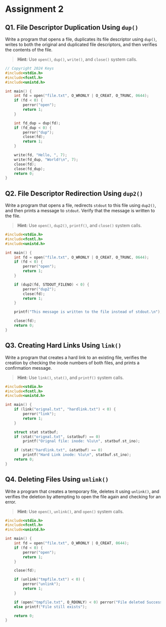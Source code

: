 # Assignment 2

## Q1. File Descriptor Duplication Using `dup()`
Write a program that opens a file, duplicates its file descriptor using `dup()`, writes to both the original and duplicated file descriptors, and then verifies the contents of the file.
> **Hint:** Use `open()`, `dup()`, `write()`, and `close()` system calls.
```c
// Copyright 2024 Keys
#include<stdio.h>
#include<fcntl.h>
#include<unistd.h>

int main() {
    int fd = open("file.txt", O_WRONLY | O_CREAT, O_TRUNC, 0644);
    if (fd < 0) {
        perror("open");
        return 1;
    }

    int fd_dup = dup(fd);
    if (fd_dup < 0) {
        perror("dup");
        close(fd);
        return 1;
    }

    write(fd, "Hello, ", 7);
    write(fd_dup, "World!\n", 7);
    close(fd);
    close(fd_dup);
    return 0;
}
```

## Q2. File Descriptor Redirection Using `dup2()`
Write a program that opens a file, redirects `stdout` to this file using `dup2()`, and then prints a message to `stdout`. Verify that the message is written to the file.
> **Hint:** Use `open()`, `dup2()`, `printf()`, and `close()` system calls.
```c
#include<stdio.h>
#include<fcntl.h>
#include<unistd.h>

int main() {
    int fd = open("file.txt", O_WRONLY | O_CREAT, O_TRUNC, 0644);
    if (fd < 0) {
        perror("open");
        return 1;
    }

    if (dup2(fd, STDOUT_FILENO) < 0) {
        perror("dup2");
        close(fd);
        return 1;
    }

    printf("This message is written to the file instead of stdout.\n");

    close(fd);
    return 0;
}
```

## Q3. Creating Hard Links Using `link()`
Write a program that creates a hard link to an existing file, verifies the creation by checking the inode numbers of both files, and prints a confirmation message.
> **Hint:** Use `link()`, `stat()`, and `printf()` system calls.
```c
#include<stdio.h>
#include<fcntl.h>
#include<unistd.h>

int main() {
    if (link("orignal.txt", "hardlink.txt") < 0) {
        perror("link");
        return 1;
    }

    struct stat statbuf;
    if (stat("orignal.txt", &statbuf) == 0)
        printf("Orignal file: inode: %lu\n", statbuf.st_ino);

    if (stat("hardlink.txt", &statbuf) == 0)
        printf("Hard Link inode: %lu\n", statbuf.st_ino);
    return 0;
}
```

## Q4. Deleting Files Using `unlink()`
Write a program that creates a temporary file, deletes it using `unlink()`, and verifies the deletion by attempting to open the file again and checking for an error.
> **Hint:** Use `open()`, `unlink()`, and `open()` system calls.
```c
#include<stdio.h>
#include<fcntl.h>
#include<unistd.h>

int main() {
    int fd = open("file.txt", O_WRONLY | O_CREAT, 0644);
    if (fd < 0) {
        perror("open");
        return 1;
    }

    close(fd);

    if (unlink("tmpfile.txt") < 0) {
        perror("unlink");
        return 1;
    }

    if (open("tmpfile.txt", O_RDONLY) < 0) perror("File deleted Successfully");
    else printf("File still exists");

    return 0;
}
```
